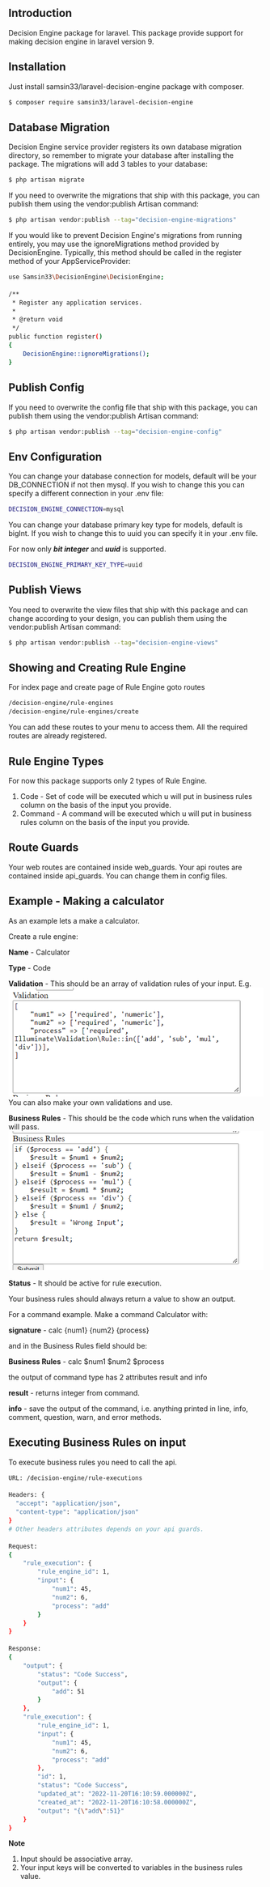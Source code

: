 
## Introduction

Decision Engine package for laravel. This package provide support for making decision engine in laravel version 9.

## Installation
Just install samsin33/laravel-decision-engine package with composer.

```bash
$ composer require samsin33/laravel-decision-engine
```

## Database Migration
Decision Engine service provider registers its own database migration directory, so remember to migrate your database after installing the package. The migrations will add 3 tables to your database:

```bash
$ php artisan migrate
```

If you need to overwrite the migrations that ship with this package, you can publish them using the vendor:publish Artisan command:

```bash
$ php artisan vendor:publish --tag="decision-engine-migrations"
```

If you would like to prevent Decision Engine's migrations from running entirely, you may use the ignoreMigrations method provided by DecisionEngine. Typically, this method should be called in the register method of your AppServiceProvider:

```bash
use Samsin33\DecisionEngine\DecisionEngine;

/**
 * Register any application services.
 *
 * @return void
 */
public function register()
{
    DecisionEngine::ignoreMigrations();
}
```

## Publish Config

If you need to overwrite the config file that ship with this package, you can publish them using the vendor:publish Artisan command:

```bash
$ php artisan vendor:publish --tag="decision-engine-config"
```

## Env Configuration

You can change your database connection for models, default will be your DB_CONNECTION if not then mysql. If you wish to change this you can specify a different connection in your .env file:

```bash
DECISION_ENGINE_CONNECTION=mysql
```

You can change your database primary key type for models, default is bigInt. If you wish to change this to uuid you can specify it in your .env file.

For now only ***bit integer*** and ***uuid*** is supported.

```bash
DECISION_ENGINE_PRIMARY_KEY_TYPE=uuid
```

## Publish Views

You need to overwrite the view files that ship with this package and can change according to your design, you can publish them using the vendor:publish Artisan command:

```bash
$ php artisan vendor:publish --tag="decision-engine-views"
```

## Showing and Creating Rule Engine

For index page and create page of Rule Engine goto routes

```bash
/decision-engine/rule-engines
/decision-engine/rule-engines/create
```

You can add these routes to your menu to access them. All the required routes are already registered.

## Rule Engine Types

For now this package supports only 2 types of Rule Engine.
1. Code - Set of code will be executed which u will put in business rules column on the basis of the input you provide.
2. Command - A command will be executed which u will put in business rules column on the basis of the input you provide.

## Route Guards

Your web routes are contained inside web_guards.
Your api routes are contained inside api_guards.
You can change them in config files.

## Example - Making a calculator

As an example lets a make a calculator.

Create a rule engine:

**Name** - Calculator

**Type** - Code

**Validation** - This should be an array of validation rules of your input. E.g.
![img.png](img.png)
You can also make your own validations and use.

**Business Rules** - This should be the code which runs when the validation will pass.
![img_1.png](img_1.png)

**Status** - It should be active for rule execution.

Your business rules should always return a value to show an output.

For a command example.
Make a command Calculator with:

**signature** - calc {num1} {num2} {process}

and in the Business Rules field should be:

**Business Rules** - calc $num1 $num2 $process

the output of command type has 2 attributes
result and info

**result** - returns integer from command.

**info** - save the output of the command, i.e. anything printed in line, info, comment, question, warn, and error methods.

## Executing Business Rules on input

To execute business rules you need to call the api.

```bash
URL: /decision-engine/rule-executions

Headers: {
  "accept": "application/json",
  "content-type": "application/json"
}
# Other headers attributes depends on your api guards.

Request:
{
    "rule_execution": {
        "rule_engine_id": 1,
        "input": {
            "num1": 45,
            "num2": 6,
            "process": "add"
        }
    }
}

Response:
{
    "output": {
        "status": "Code Success",
        "output": {
            "add": 51
        }
    },
    "rule_execution": {
        "rule_engine_id": 1,
        "input": {
            "num1": 45,
            "num2": 6,
            "process": "add"
        },
        "id": 1,
        "status": "Code Success",
        "updated_at": "2022-11-20T16:10:59.000000Z",
        "created_at": "2022-11-20T16:10:58.000000Z",
        "output": "{\"add\":51}"
    }
}
```

**Note**
1. Input should be associative array.
2. Your input keys will be converted to variables in the business rules value.
